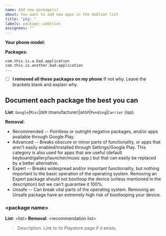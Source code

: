 ```yaml
---
name: Add new package(s)
about: You want to add new apps in the debloat list
title: "pkg: "
labels: package::addition
assignees: ""
---
```


**Your phone model:**

**Packages:**

```
com.this.is.a.bad.application
com.this.is.another.bad.application
...
```

- [ ] **I removed all those packages on my phone**
      If not why. Leave the brackets blank and explain why.

## Document each package the best you can

**List**: `Google`|`Misc`|`OEM` (manufacturer)|`AOSP`|`Pending`|`Carrier` (isp).

**Removal**:

- Recommended -- Pointless or outright negative packages, and/or apps available through Google Play.
- Advanced -- Breaks obscure or minor parts of functionality, or apps that aren't easily enabled/installed through Settings/Google Play. This category is also used for apps that are useful (default keyboard/gallery/launcher/music app.) but that can easily be replaced by a better alternative.
- Expert -- Breaks widespread and/or important functionality, but nothing important to the basic operation of the operating system. Removing an Expert package should not bootloop the device (unless mentioned in the description) but we can't guarantee it 100%.
- Unsafe -- Can break vital parts of the operating system. Removing an Unsafe package have an extremely high risk of bootlooping your device.

### \<package name\>

**List**: \<list\>
**Removal**: \<recommendation list\>

> Description. Link to its Playstore page if it exists.
